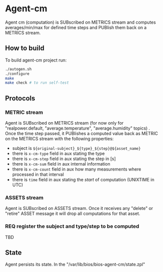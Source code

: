 
# Agent-cm
Agent cm (computation) is SUBscribed on METRICS stream and computes
averages/min/max for defined time steps and PUBlish them back on a METRICS
stream.

## How to build

To build agent-cm project run:

```bash
./autogen.sh
./configure
make
make check # to run self-test
```

## Protocols

### METRIC stream

Agent is SUBscribed on METRICS stream (for now only for "realpower.default, 
"average.temperature", "average.humidity" topics) . Once the time step passed, it PUBlishes a 
computed value back as METRIC on the METRICS stream with the following properties:
  * subject is ```${original-subject}_${type}_${step}@${asset_name}```
  * there is ```x-cm-type``` field in aux stating the type
  * there is ```x-cm-step``` field in aux stating the step in [s]
  * there is ```x-cm-sum``` field in aux internal information
  * there is ```x-cm-count``` field in aux how many measurements where processed in that interval
  * there is ```time``` field in aux stating the *start* of computation (UNIXTIME in UTC)

### ASSETS stream

Agent is SUBscribed on ASSETS stream. Once it receives any "delete" or "retire" ASSET
message it will drop all computations for that asset.
### REQ register the subject and type/step to be computed
TBD

## State

Agent persists its state. In the "/var/lib/bios/bios-agent-cm/state.zpl"
